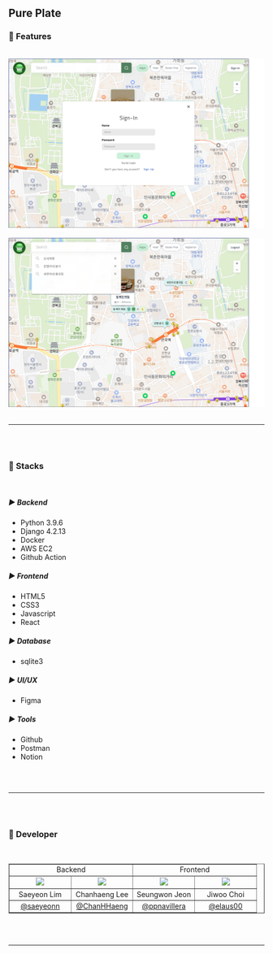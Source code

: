 ## Pure Plate

### 📍 Features

<br>

<img src="https://raw.githubusercontent.com/Pure-Plate/.github/main/profile/src/login.png">
<br>
<br>
<img src="https://raw.githubusercontent.com/Pure-Plate/.github/main/profile/src/main.png">


<br>
<br>

****

<br>
<br>

### 📍 Stacks 

<br>

##### ▶︎ Backend
- Python 3.9.6
- Django 4.2.13
- Docker
- AWS EC2
- Github Action

##### ▶︎ Frontend
- HTML5
- CSS3
- Javascript
- React

##### ▶︎ Database
- sqlite3

##### ▶︎ UI/UX
- Figma

##### ▶︎ Tools
- Github
- Postman
- Notion

<br>
<br>

****

<br>
<br>

### 📍 Developer

<br>

<table border=1 width="90%">
<td align="center"; colspan=2>Backend</td>
<td align="center"; colspan=2>Frontend</td>
</tr>
<tr align="center">
<td width = "25%" align="center"><img src="https://avatars.githubusercontent.com/u/106756920?v=4" width = "100%" ></td>
<td width = "25%" align="center"><img src="https://avatars.githubusercontent.com/u/144714818?v=4" width = "73%" ></td>
<td width = "25%" align="center"><img src="https://avatars.githubusercontent.com/u/50344711?v=4" width = "88%" ></td>
<td width = "25%" align="center"><img src="https://avatars.githubusercontent.com/u/96974725?v=4" width = "100%" ></td>
</tr>
<tr align="center">
<td>Saeyeon Lim</td>
<td>Chanhaeng Lee</td>
<td>Seungwon Jeon</td>
<td>Jiwoo Choi</td>
</tr>
<tr align="center">
<td><a href="https://github.com/saeyeonn">@saeyeonn</td>
<td><a href="https://github.com/">@ChanHHaeng</td>
<td><a href="https://github.com/saeyeonn">@ppnavillera</td>
<td><a href="https://github.com/">@elaus00</td>
</tr>
</table>

<br>
<br>

****
